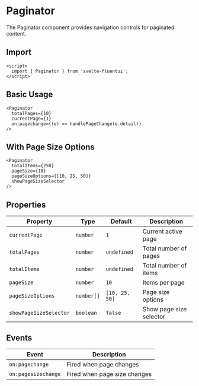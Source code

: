 # Paginator

The Paginator component provides navigation controls for paginated content.

## Import

```svelte
<script>
  import { Paginator } from 'svelte-fluentui';
</script>
```

## Basic Usage

```svelte
<Paginator
  totalPages={10}
  currentPage={1}
  on:pagechange={(e) => handlePageChange(e.detail)}
/>
```

## With Page Size Options

```svelte
<Paginator
  totalItems={250}
  pageSize={10}
  pageSizeOptions={[10, 25, 50]}
  showPageSizeSelector
/>
```

## Properties

| Property | Type | Default | Description |
|----------|------|---------|-------------|
| `currentPage` | `number` | `1` | Current active page |
| `totalPages` | `number` | `undefined` | Total number of pages |
| `totalItems` | `number` | `undefined` | Total number of items |
| `pageSize` | `number` | `10` | Items per page |
| `pageSizeOptions` | `number[]` | `[10, 25, 50]` | Page size options |
| `showPageSizeSelector` | `boolean` | `false` | Show page size selector |

## Events

| Event | Description |
|-------|-------------|
| `on:pagechange` | Fired when page changes |
| `on:pagesizechange` | Fired when page size changes |